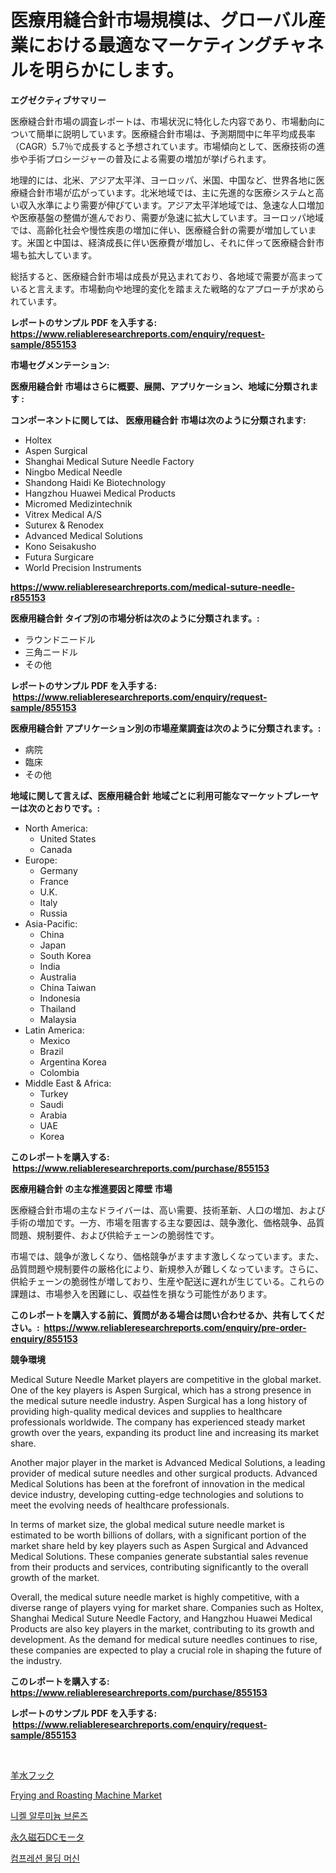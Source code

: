 <p><h1>医療用縫合針市場規模は、グローバル産業における最適なマーケティングチャネルを明らかにします。</h1></p><p><strong>エグゼクティブサマリー</strong></p>
<p><p>医療縫合針市場の調査レポートは、市場状況に特化した内容であり、市場動向について簡単に説明しています。医療縫合針市場は、予測期間中に年平均成長率（CAGR）5.7％で成長すると予想されています。市場傾向として、医療技術の進歩や手術プロシージャーの普及による需要の増加が挙げられます。</p><p>地理的には、北米、アジア太平洋、ヨーロッパ、米国、中国など、世界各地に医療縫合針市場が広がっています。北米地域では、主に先進的な医療システムと高い収入水準により需要が伸びています。アジア太平洋地域では、急速な人口増加や医療基盤の整備が進んでおり、需要が急速に拡大しています。ヨーロッパ地域では、高齢化社会や慢性疾患の増加に伴い、医療縫合針の需要が増加しています。米国と中国は、経済成長に伴い医療費が増加し、それに伴って医療縫合針市場も拡大しています。</p><p>総括すると、医療縫合針市場は成長が見込まれており、各地域で需要が高まっていると言えます。市場動向や地理的変化を踏まえた戦略的なアプローチが求められています。</p></p>
<p><strong>レポートのサンプル PDF を入手する: <a href="https://www.reliableresearchreports.com/enquiry/request-sample/855153">https://www.reliableresearchreports.com/enquiry/request-sample/855153</a></strong></p>
<p><strong>市場セグメンテーション:</strong></p>
<p><strong> 医療用縫合針 市場はさらに概要、展開、アプリケーション、地域に分類されます :</strong></p>
<p><strong>コンポーネントに関しては、 医療用縫合針 市場は次のように分類されます: &nbsp;</strong></p>
<p><ul><li>Holtex</li><li>Aspen Surgical</li><li>Shanghai Medical Suture Needle Factory</li><li>Ningbo Medical Needle</li><li>Shandong Haidi Ke Biotechnology</li><li>Hangzhou Huawei Medical Products</li><li>Micromed Medizintechnik</li><li>Vitrex Medical A/S</li><li>Suturex & Renodex</li><li>Advanced Medical Solutions</li><li>Kono Seisakusho</li><li>Futura Surgicare</li><li>World Precision Instruments</li></ul></p>
<p><strong><a href="https://www.reliableresearchreports.com/medical-suture-needle-r855153">https://www.reliableresearchreports.com/medical-suture-needle-r855153</a></strong></p>
<p><strong> 医療用縫合針 タイプ別の市場分析は次のように分類されます。:</strong></p>
<p><ul><li>ラウンドニードル</li><li>三角ニードル</li><li>その他</li></ul></p>
<p><strong>レポートのサンプル PDF を入手する: &nbsp;<a href="https://www.reliableresearchreports.com/enquiry/request-sample/855153">https://www.reliableresearchreports.com/enquiry/request-sample/855153</a></strong></p>
<p><strong> 医療用縫合針 アプリケーション別の市場産業調査は次のように分類されます。:</strong></p>
<p><ul><li>病院</li><li>臨床</li><li>その他</li></ul></p>
<p><strong>地域に関して言えば、医療用縫合針 地域ごとに利用可能なマーケットプレーヤーは次のとおりです。:</strong></p>
<p><ul>
    <li>
        North America:
        <ul>
            <li>United States</li>
            <li>Canada</li>
        </ul>
    </li>
    <li>
        Europe:
        <ul>
            <li>Germany</li>
            <li>France</li>
            <li>U.K.</li>
            <li>Italy</li>
            <li>Russia</li>
        </ul>
    </li>
    <li>
        Asia-Pacific:
        <ul>
            <li>China</li>
            <li>Japan</li>
            <li>South Korea</li>
            <li>India</li>
            <li>Australia</li>
            <li>China Taiwan</li>
            <li>Indonesia</li>
            <li>Thailand</li>
            <li>Malaysia</li>
        </ul>
    </li>
    <li>
        Latin America:
        <ul>
            <li>Mexico</li>
            <li>Brazil</li>
            <li>Argentina Korea</li>
            <li>Colombia</li>
        </ul>
    </li>
    <li>
        Middle East & Africa:
        <ul>
            <li>Turkey</li>
            <li>Saudi</li>
            <li>Arabia</li>
            <li>UAE</li>
            <li>Korea</li>
        </ul>
    </li>
    </ul></p>
<p><strong>このレポートを購入する: &nbsp;<a href="https://www.reliableresearchreports.com/purchase/855153">https://www.reliableresearchreports.com/purchase/855153</a></strong></p>
<p><strong>医療用縫合針 の主な推進要因と障壁 市場</strong></p>
<p><p>医療縫合針市場の主なドライバーは、高い需要、技術革新、人口の増加、および手術の増加です。一方、市場を阻害する主な要因は、競争激化、価格競争、品質問題、規制要件、および供給チェーンの脆弱性です。</p><p>市場では、競争が激しくなり、価格競争がますます激しくなっています。また、品質問題や規制要件の厳格化により、新規参入が難しくなっています。さらに、供給チェーンの脆弱性が増しており、生産や配送に遅れが生じている。これらの課題は、市場参入を困難にし、収益性を損なう可能性があります。</p></p>
<p><strong>このレポートを購入する前に、質問がある場合は問い合わせるか、共有してください。:&nbsp; <a href="https://www.reliableresearchreports.com/enquiry/pre-order-enquiry/855153">https://www.reliableresearchreports.com/enquiry/pre-order-enquiry/855153</a></strong></p>
<p><strong>競争環境</strong></p>
<p><p>Medical Suture Needle Market players are competitive in the global market. One of the key players is Aspen Surgical, which has a strong presence in the medical suture needle industry. Aspen Surgical has a long history of providing high-quality medical devices and supplies to healthcare professionals worldwide. The company has experienced steady market growth over the years, expanding its product line and increasing its market share.</p><p>Another major player in the market is Advanced Medical Solutions, a leading provider of medical suture needles and other surgical products. Advanced Medical Solutions has been at the forefront of innovation in the medical device industry, developing cutting-edge technologies and solutions to meet the evolving needs of healthcare professionals.</p><p>In terms of market size, the global medical suture needle market is estimated to be worth billions of dollars, with a significant portion of the market share held by key players such as Aspen Surgical and Advanced Medical Solutions. These companies generate substantial sales revenue from their products and services, contributing significantly to the overall growth of the market.</p><p>Overall, the medical suture needle market is highly competitive, with a diverse range of players vying for market share. Companies such as Holtex, Shanghai Medical Suture Needle Factory, and Hangzhou Huawei Medical Products are also key players in the market, contributing to its growth and development. As the demand for medical suture needles continues to rise, these companies are expected to play a crucial role in shaping the future of the industry.</p></p>
<p><strong>このレポートを購入する: &nbsp; <a href="https://www.reliableresearchreports.com/purchase/855153">https://www.reliableresearchreports.com/purchase/855153</a></strong></p>
<p><strong>レポートのサンプル PDF を入手する: &nbsp;<a href="https://www.reliableresearchreports.com/enquiry/request-sample/855153">https://www.reliableresearchreports.com/enquiry/request-sample/855153</a></strong><strong></strong></p>
<p>&nbsp;</p>
<p><p><a href="https://github.com/bevdtkn4419963/Market-Research-Report-List-2/blob/main/858252045893.md">羊水フック</a></p><p><a href="https://github.com/globismark/Market-Research-Report-List-3/blob/main/frying-and-roasting-machine-market.md">Frying and Roasting Machine Market</a></p><p><a href="https://github.com/novabrown3/Market-Research-Report-List-1/blob/main/260605141759.md">니켈 알루미늄 브론즈</a></p><p><a href="https://github.com/MosesSpinka1914/Market-Research-Report-List-1/blob/main/605699945894.md">永久磁石DCモータ</a></p><p><a href="https://github.com/Tristiarton768456/Market-Research-Report-List-1/blob/main/389466041758.md">컴프레션 몰딩 머신</a></p></p>